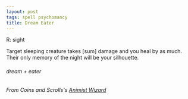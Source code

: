 ```yaml
---
layout: post
tags: spell psychomancy
title: Dream Eater
---
```

R: sight

Target sleeping creature takes [sum] damage and you heal by as much. Their only memory of the night will be your silhouette.

###### dream + eater
###### From Coins and Scrolls's [Animist Wizard](https://coinsandscrolls.blogspot.com/2017/06/osr-animist-wizards.html)
